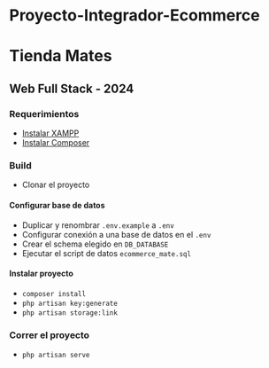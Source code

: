 # Proyecto-Integrador-Ecommerce

# Tienda Mates

## Web Full Stack - 2024

### Requerimientos
- [Instalar XAMPP](https://www.apachefriends.org/es/index.html)
- [Instalar Composer](https://getcomposer.org/download/)

### Build
- Clonar el proyecto

#### Configurar base de datos
- Duplicar y renombrar `.env.example` a `.env`
- Configurar conexión a una base de datos en el `.env`
- Crear el schema elegido en `DB_DATABASE`
- Ejecutar el script de datos `ecommerce_mate.sql`

#### Instalar proyecto
- `composer install`
- `php artisan key:generate`
- `php artisan storage:link`

### Correr el proyecto
- `php artisan serve`
